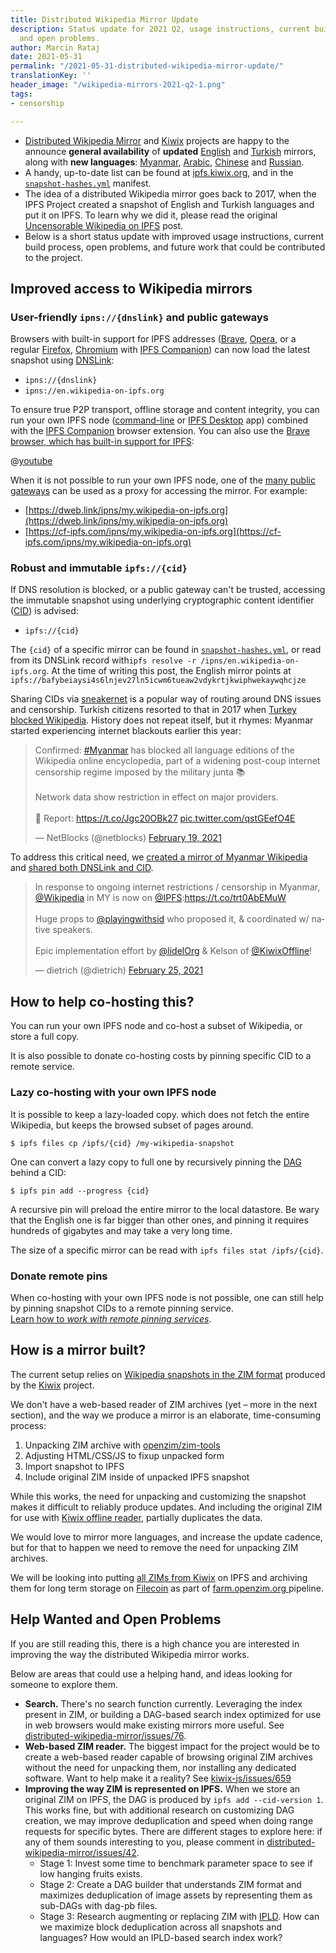 ```yaml
---
title: Distributed Wikipedia Mirror Update
description: Status update for 2021 Q2, usage instructions, current build process,
  and open problems.
author: Marcin Rataj
date: 2021-05-31
permalink: "/2021-05-31-distributed-wikipedia-mirror-update/"
translationKey: ''
header_image: "/wikipedia-mirrors-2021-q2-1.png"
tags:
- censorship

---
```

* [Distributed Wikipedia Mirror](https://github.com/ipfs/distributed-wikipedia-mirror#readme) and [Kiwix](https://kiwix.org/) projects are happy to the announce **general availability** of **updated** [English](https://en.wikipedia-on-ipfs.org/) and [Turkish](https://tr.wikipedia-on-ipfs.org) mirrors, along with **new languages**: [Myanmar](https://my.wikipedia-on-ipfs.org/), [Arabic](https://ar.wikipedia-on-ipfs.org), [Chinese](https://zh.wikipedia-on-ipfs.org) and [Russian](https://ru.wikipedia-on-ipfs.org).
* A handy, up-to-date list can be found at [ipfs.kiwix.org](https://ipfs.kiwix.org), and in the [`snapshot-hashes.yml`](https://github.com/ipfs/distributed-wikipedia-mirror/blob/main/snapshot-hashes.yml  "snapshot-hashes.yml") manifest.
* The idea of a distributed Wikipedia mirror goes back to 2017, when the IPFS Project created a snapshot of English and Turkish languages and put it on IPFS.  To learn why we did it, please read the original [Uncensorable Wikipedia on IPFS](https://blog.ipfs.tech/24-uncensorable-wikipedia/) post.
* Below is a short status update with improved usage instructions, current build process, open problems, and future work that could be contributed to the project.

## Improved access to Wikipedia mirrors

### User-friendly `ipns://{dnslink}` and public gateways

Browsers with built-in support for IPFS addresses ([Brave](https://brave.com/brave-integrates-ipfs/), [Opera](https://blog.ipfs.tech/2020-03-30-ipfs-in-opera-for-android/), or a regular [Firefox](https://www.mozilla.org/en-US/firefox/new/), [Chromium](https://en.wikipedia.org/wiki/Chromium_(web_browser)) with [IPFS Companion](https://github.com/ipfs/ipfs-companion#readme)) can now load the latest snapshot using [DNSLink](https://docs.ipfs.tech/concepts/dnslink/):

* `ipns://{dnslink}`
* `ipns://en.wikipedia-on-ipfs.org`

To ensure true P2P transport, offline storage and content integrity, you can run your own IPFS node ([command-line](https://docs.ipfs.tech/install/command-line/) or  [IPFS Desktop](https://docs.ipfs.tech/install/ipfs-desktop/) app) combined with the [IPFS Companion](https://docs.ipfs.tech/install/ipfs-companion/) browser extension. You can also use the [Brave browser, which has built-in support for IPFS](https://brave.com/brave-integrates-ipfs/):

@[youtube](jTDkTQiKzJA)

When it is not possible to run your own IPFS node, one of the [many public gateways](https://ipfs.github.io/public-gateway-checker/) can be used as a proxy for accessing the mirror. For example:

* [https://dweb.link/ipns/my.wikipedia-on-ipfs.org](https://dweb.link/ipns/my.wikipedia-on-ipfs.org)
* [https://cf-ipfs.com/ipns/my.wikipedia-on-ipfs.org](https://cf-ipfs.com/ipns/my.wikipedia-on-ipfs.org)

### Robust and immutable `ipfs://{cid}`

If DNS resolution is blocked, or a public gateway can't be trusted, accessing the immutable snapshot using underlying cryptographic content identifier ([CID](https://docs.ipfs.tech/concepts/content-addressing/)) is advised:

* `ipfs://{cid}`

The `{cid}` of a specific mirror can be found in [`snapshot-hashes.yml`](https://github.com/ipfs/distributed-wikipedia-mirror/blob/main/snapshot-hashes.yml), or read from its DNSLink record with`ipfs resolve -r /ipns/en.wikipedia-on-ipfs.org`. At the time of writing this post, the English mirror points at    `ipfs://bafybeiaysi4s6lnjev27ln5icwm6tueaw2vdykrtjkwiphwekaywqhcjze`

Sharing CIDs via [sneakernet](https://en.wikipedia.org/wiki/Sneakernet) is a popular way of routing around DNS issues and censorship. Turkish citizens resorted to that in 2017 when [Turkey blocked Wikipedia](https://en.wikipedia.org/wiki/Block_of_Wikipedia_in_Turkey).  History does not repeat itself, but it rhymes: Myanmar started experiencing internet blackouts earlier this year:

<blockquote class="twitter-tweet"><p lang="en" dir="ltr">Confirmed: <a href="https://twitter.com/hashtag/Myanmar">#Myanmar</a> has blocked all language editions of the Wikipedia online encyclopedia, part of a widening post-coup internet censorship regime imposed by the military junta 📚<br><br>Network data show restriction in effect on major providers.<br><br>📰 Report: <a href="https://t.co/Jgc20OBk27">https://t.co/Jgc20OBk27</a> <a href="https://t.co/qstGEefO4E">pic.twitter.com/qstGEefO4E</a></p>— NetBlocks (@netblocks) <a href="https://twitter.com/netblocks/status/1362814793502097409">February 19, 2021</a></blockquote> <script async src="https://platform.twitter.com/widgets.js" charset="utf-8"></script>

To address this critical need, we [created a mirror of Myanmar Wikipedia](https://github.com/ipfs/distributed-wikipedia-mirror/pull/83) and [shared both DNSLink and CID](https://github.com/ipfs/distributed-wikipedia-mirror/pull/83#issuecomment-786021082).

<blockquote class="twitter-tweet"><p lang="en" dir="ltr">In response to ongoing internet restrictions / censorship in Myanmar, <a href="https://twitter.com/Wikipedia?ref_src=twsrc%5Etfw">@Wikipedia</a> in MY is now on <a href="https://twitter.com/IPFS?ref_src=twsrc%5Etfw">@IPFS</a>:<a href="https://t.co/trt0AbEMuW">https://t.co/trt0AbEMuW</a><br><br>Huge props to <a href="https://twitter.com/playingwithsid?ref_src=twsrc%5Etfw">@playingwithsid</a> who proposed it, & coordinated w/ native speakers.<br><br>Epic implementation effort by <a href="https://twitter.com/lidelOrg?ref_src=twsrc%5Etfw">@lidelOrg</a> & Kelson of <a href="https://twitter.com/KiwixOffline?ref_src=twsrc%5Etfw">@KiwixOffline</a>!</p>— dietrich (@dietrich) <a href="https://twitter.com/dietrich/status/1364978192075866115?ref_src=twsrc%5Etfw">February 25, 2021</a></blockquote> <script async src="https://platform.twitter.com/widgets.js" charset="utf-8"></script>

## How to help co-hosting this?

You can run your own IPFS node and co-host a subset of Wikipedia, or store a full copy.

It is also possible to donate co-hosting costs by pinning specific CID to a remote service.

### Lazy co-hosting with your own IPFS node

It is possible to keep a lazy-loaded copy.  which does not fetch the entire Wikipedia, but keeps the browsed subset of pages around.

    $ ipfs files cp /ipfs/{cid} /my-wikipedia-snapshot

One can convert a lazy copy to full one by recursively pinning the [DAG](https://docs.ipfs.tech/concepts/glossary/#dag) behind a CID:

    $ ipfs pin add --progress {cid}

A recursive pin will preload the entire mirror to the local datastore.
Be wary that the English one is far bigger than other ones, and pinning it requires hundreds of gigabytes and may take a very long time.

The size of a specific mirror can be read with `ipfs files stat /ipfs/{cid}`.

### Donate remote pins

When co-hosting with your own IPFS node is not possible, one can still help by pinning snapshot CIDs to a remote pinning service.    
 [Learn how to _work with remote pinning services_](https://docs.ipfs.tech/how-to/work-with-pinning-services/).

## How is a mirror built?

The current setup relies on [Wikipedia snapshots in the ZIM format](https://download.kiwix.org/zim/wikipedia/) produced by the [Kiwix](https://kiwix.org/) project.

We don't have a web-based reader of ZIM archives (yet – more in the next section), and the way we produce a mirror is an elaborate, time-consuming process:

1. Unpacking ZIM archive with [openzim/zim-tools](https://github.com/openzim/zim-tools)
2. Adjusting HTML/CSS/JS to fixup unpacked form
3. Import snapshot to IPFS
4. Include original ZIM inside of unpacked IPFS snapshot

While this works, the need for unpacking and customizing the snapshot makes it difficult to reliably produce updates. And including the original ZIM for use with [Kiwix offline reader](https://www.kiwix.org/en/kiwix-reader), partially duplicates the data.

We would love to mirror more languages, and increase the update cadence, but for that to happen we need to remove the need for unpacking ZIM archives. 

We will be looking into putting [all ZIMs from Kiwix](https://download.kiwix.org/zim/wikipedia/) on IPFS and archiving them for long term storage on [Filecoin](https://filecoin.io/) as part of [farm.openzim.org ](https://farm.openzim.org )pipeline.

## Help Wanted and Open Problems

If you are still reading this, there is a high chance you are interested in improving the way the distributed Wikipedia mirror works.

Below are areas that could use a helping hand, and ideas looking for someone to explore them.

* **Search.** There's no search function currently. Leveraging the index present in ZIM, or building a DAG-based search index optimized for use in web browsers would make existing mirrors more useful. See [distributed-wikipedia-mirror/issues/76](https://github.com/ipfs/distributed-wikipedia-mirror/issues/76).
* **Web-based ZIM reader.** The biggest impact for the project would be to create a web-based reader capable of browsing original ZIM archives without the need for unpacking them, nor installing any dedicated software. Want to help make it a reality? See [kiwix-js/issues/659](https://github.com/kiwix/kiwix-js/issues/659)
* **Improving the way ZIM is represented on IPFS.** When we store an original ZIM on IPFS, the DAG is produced by `ipfs add --cid-version 1`. This works fine, but with additional research on customizing DAG creation, we may improve  deduplication and speed when doing range requests for specific bytes. There are different stages to explore here: if any of them sounds interesting to you, please comment in [distributed-wikipedia-mirror/issues/42](https://github.com/ipfs/distributed-wikipedia-mirror/issues/42).
  * Stage 1: Invest some time to benchmark parameter space to see if low hanging fruits exists.
  * Stage 2: Create a DAG builder that understands ZIM format and maximizes deduplication of image assets by representing them as sub-DAGs with dag-pb files.
  * Stage 3: Research augmenting or replacing ZIM with [IPLD](https://ipld.io/). How can we maximize block deduplication across all snapshots and languages? How would an IPLD-based search index work?

